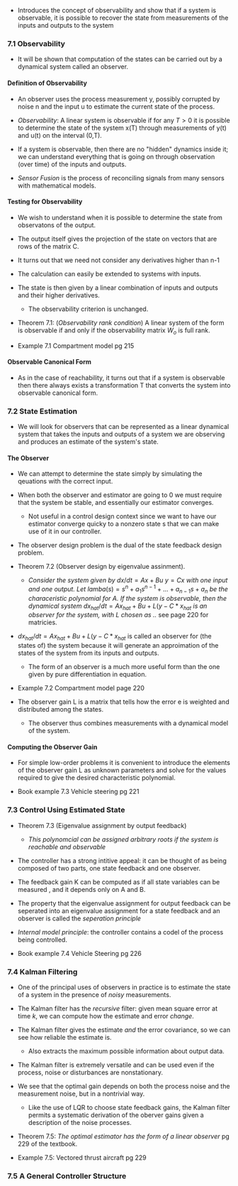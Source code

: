 - Introduces the concept of observability and show that if a system is observable, it is possible to recover the state from measurements of the inputs and outputs to the system

### 7.1 Observability

- It will be shown that computation of the states can be carried out by a dynamical system called an observer.

#### Definition of Observability

- An observer uses the process measurement y, possibly corrupted by noise n and the input u to estimate the current state of the process.

- *Observability*: A linear system is observable if for any $T > 0$ it is possible to determine the state of the system x(T) through measurements of y(t) and u(t) on the interval (0,T).

- If a system is observable, then there are no "hidden" dynamics inside it; we can understand everything that is going on through observation (over time) of the inputs and outputs.

- *Sensor Fusion* is the process of reconciling signals from many sensors with mathematical models.

#### Testing for Observability

- We wish to understand when it is possible to determine the state from observatons of the output.

- The output itself gives the projection of the state on vectors that are rows of the matrix C.

- It turns out that we need not consider any derivatives higher than n-1

- The calculation can easily be extended to systems with inputs.

- The state is then given by a linear combination of inputs and outputs and their higher derivatives.
	- The observability criterion is unchanged.

- Theorem 7.1: (*Observability rank condition*) A linear system of the form is observable if and only if the observability matrix $W_o$ is full rank.

- Example 7.1 Compartment model pg 215

#### Observable Canonical Form

- As in the case of reachability, it turns out that if a system is observable then there always exists a transformation T that converts the system into observable canonical form.

### 7.2 State Estimation

- We will look for observers that can be represented as a linear dynamical system that takes the inputs and outputs of a system we are observing and produces an estimate of the system's state.

#### The Observer

- We can attempt to determine the state simply by simulating the qeuations with the correct input.

- When both the observer and estimator are going to 0 we must require that the system be stable, and essentially our estimator converges.
	- Not useful in a control design context since we want to have our estimator converge quicky to a nonzero state s that we can make use of it in our controller.

- The observer design problem is the dual of the state feedback design problem.

- Theorem 7.2 (Observer design by eigenvalue assinment).
	- *Consider the system given by* $dx/dt = Ax + Bu$ $y=Cx$ *with one input and one output. Let* $lamba(s) = s^{n} + a_{1}s^{n-1}+ ... +a_{n-1}s + a_{n}$ *be the characeristic polynomial for A. If the system is observable, then the dynamical system* $dx_{hat}/dt = Ax_{hat} + Bu + L(y-C*x_{hat}$ *is an observer for the system, with L chosen as ..* see page 220 for matricies.

- $dx_{hat}/dt = Ax_{hat} + Bu + L(y-C*x_{hat}$ is called an observer for (the states of) the system because it will generate an approimation of the states of the  system from its inputs and outputs.
	- The form of an observer is a much more useful form than the one given by pure differentiation in equation.

- Example 7.2 Compartment model page 220

- The observer gain L is a matrix that tells how the error e is weighted and distributed among the states.
	- The observer thus combines measurements with a dynamical model of the system.

#### Computing the Observer Gain 

- For simple low-order problems it is convenient to introduce the elements of the observer gain L as unknown parameters and solve for the values required to give the desired characteristic polynomial.

- Book example 7.3 Vehicle steering pg 221

### 7.3 Control Using Estimated State

- Theorem 7.3 (Eigenvalue assignment by output feedback)
	- *This polynomcial can be assigned arbitrary roots if the system is reachable and observable*

- The controller has a strong intitive appeal: it can be thought of as being composed of two parts, one state feedback and one observer.

- The feedback gain K can be computed as if all state variables can be measured , and it depends only on A and B.

- The property that the eigenvalue assignment for output feedback can be seperated into an eigenvalue assignment for a state feedback and an observer is called the *seperation principle*

- *Internal model principle*: the controller contains a codel of the process being controlled.

- Book example 7.4 Vehicle Steering pg 226

### 7.4 Kalman Filtering

- One of the principal uses of observers in practice is to estimate the state of a system in the presence of *noisy* measurements.

- The Kalman filter has the *recursive* filter: given mean square error at time *k*, we can compute how the estimate and error *change*.

- The Kalman filter gives the estimate *and* the error covariance, so we can see how reliable the estimate is.
	- Also extracts the maximum possible information about output data.

- The Kalman filter is extremely versatile and can be used even if the process, noise or disturbances are nonstationary.

- We see that the optimal gain depends on both the process noise and the measurement noise, but in a nontrivial way.
	- Like the use of LQR to choose state feedback gains, the Kalman filter permits a systematic derivation of the oberver gains given a description of the noise processes.

- Theorem 7.5: *The optimal estimator has the form of a linear observer* pg 229 of the textbook.

- Example 7.5: Vectored thrust aircraft pg 229

### 7.5 A General Controller Structure


